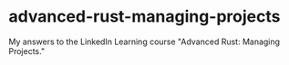 # advanced-rust-managing-projects

My answers to the LinkedIn Learning course "Advanced Rust: Managing Projects."
